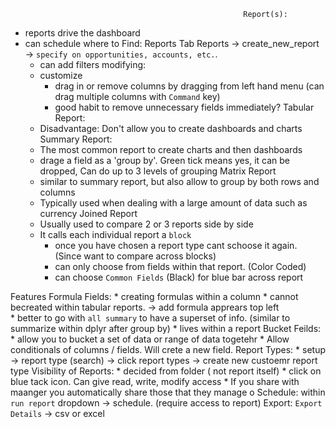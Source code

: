                                                         Report(s):
* reports drive the dashboard
* can schedule 
where to Find: 
    Reports Tab
    Reports -> create_new_report -> `specify on opportunities, accounts, etc.`.  
    * can add filters
modifying:
    * customize
        * drag in or remove columns by dragging from left hand menu (can drag multiple columns with `Command` key)     
        * good habit to remove unnecessary fields immediately? 
Tabular Report:
    * Disadvantage: Don't allow you to create dashboards and charts
Summary Report:
    * The most common report to create charts and then dashboards
    * drage a field as a 'group by'. Green tick means yes, it can be dropped, Can do up to 3 levels of grouping
Matrix Report
    * similar to summary report, but also allow to group by both rows and columns
    * Typically used when dealing with a large amount of data such as currency 
Joined Report     
    * Usually used to compare 2 or 3 reports side by side  
    * It calls each individual report a `block`
        * once you have chosen a report type cant schoose it again. (Since want to compare across blocks)
        * can only choose from fields within that report. (Color Coded)
        * can choose `Common Fields` (Black) for blue bar across report
        
    
Features 
    Formula Fields: 
        * creating formulas within a column
        * cannot becreated within tabular reports. -> add formula apprears top left    
            * better to go with `all summary` to have a superset of info. (similar to summarize within dplyr after group by)
        * lives within a report
    Bucket Feilds: 
        * allow you to bucket a set of data or range of data togetehr
        * Allow conditionals of columns / fields. Will crete a new field. 
    Report Types:
        * setup -> report type (search) -> click report types -> create new custoemr report type
    Visibility of Reports:
        * decided from folder ( not report itself) 
            * click on blue tack icon. Can give read, write, modify access 
            * If you share with maanger you automatically share those that they manage o
    Schedule:
       within `run report` dropdown -> schedule. (require access to report)
    Export:
        `Export Details` -> csv or excel    
     
       
